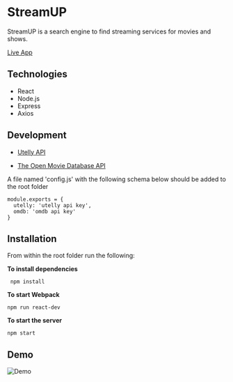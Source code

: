 # StreamUP

 StreamUP is a search engine to find streaming services for movies and shows.

 [Live App](http://54.193.146.179:3007/)


## Technologies

* React
* Node.js
* Express
* Axios

## Development

* [Utelly API](https://rapidapi.com/utelly/api/utelly)

* [The Open Movie Database API](http://www.omdbapi.com/)


A file named 'config.js' with the following schema below should be added to the root folder

```
module.exports = {
  utelly: 'utelly api key',
  omdb: 'omdb api key'
}
```


## Installation

From within the root folder run the following:

**To install dependencies**

```
 npm install
```

**To start Webpack**

```
npm run react-dev
```

**To start the server**

```
npm start
```

## Demo

![Demo](demo.gif)
